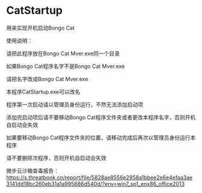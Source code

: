 # CatStartup
用来实现开机启动Bongo Cat

使用说明：

请把此程序放在Bongo Cat Mver.exe同一个目录

如果Bongo Cat程序名字不是Bongo Cat Mver.exe

请把名字改成Bongo Cat Mver.exe

本程序CatStartup.exe可以改名

程序第一次启动请以管理员身份运行，不然无法添加启动项

添加完启动项后请不要移动Bongo Cat程序文件夹或者更改本程序名字，否则开机自启动会失效

如果要移动Bongo Cat程序文件夹的位置，请移动完成后再次以管理员身份运行本程序

请不要删除次程序，否则开机自启动会失效

微步云沙箱查毒报告：https://s.threatbook.cn/report/file/5828ae8556e2958a1bbee2e6e4efaa3ae3141dd18bc260eb31a1a995886d540d/?env=win7_sp1_enx86_office2013
